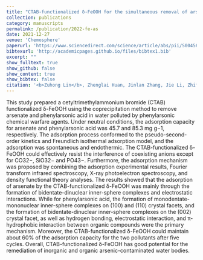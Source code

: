 ```yaml
---
title: "CTAB-functionalized δ-FeOOH for the simultaneous removal of arsenate and phenylarsonic acid in phenylarsenic chemical warfare"
collection: publications
category: manuscripts
permalink: /publication/2022-fe-as
date: 2021-12-27
venue: 'Chemosphere'
paperurl: 'https://www.sciencedirect.com/science/article/abs/pii/S0045653521038479?via%3Dihub'
bibtexurl: 'http://academicpages.github.io/files/bibtex1.bib'
excerpt: ""
show_fulltext: true
show_github: false
show_content: true
show_bibtex: false
citation: '<b>Zuhong Lin</b>, Zhenglai Huan, Jinlan Zhang, Jie Li, Zhifeng Li, Pengfei Guo, Yongbing Zhu, Tingting Zhang. (2022). "CTAB-functionalized δ-FeOOH for the simultaneous removal of arsenate and phenylarsonic acid in phenylarsenic chemical warfare." <i>Chemosphere</i>, <b>292</b>, 133373.'
---
```

This study prepared a cetyltrimethylammonium bromide (CTAB) functionalized δ-FeOOH using the coprecipitation method to remove arsenate and phenylarsonic acid in water polluted by phenylarsonic chemical warfare agents. Under neutral conditions, the adsorption capacity for arsenate and phenylarsonic acid was 45.7 and 85.3 mg g−1, respectively. The adsorption process conformed to the pseudo-second-order kinetics and Freundlich isothermal adsorption model, and the adsorption was spontaneous and endothermic. The CTAB-functionalized δ-FeOOH could effectively resist the interference of coexisting anions except for CO32−, SiO32− and PO43−. Furthermore, the adsorption mechanism was proposed by combining the adsorption experimental results, Fourier transform infrared spectroscopy, X-ray photoelectron spectroscopy, and density functional theory analyses. The results showed that the adsorption of arsenate by the CTAB-functionalized δ-FeOOH was mainly through the formation of bidentate-dinuclear inner-sphere complexes and electrostatic interactions. While for phenylarsonic acid, the formation of monodentate-mononuclear inner-sphere complexes on (100) and (110) crystal facets, and the formation of bidentate-dinuclear inner-sphere complexes on the (002) crystal facet, as well as hydrogen bonding, electrostatic interaction, and π-hydrophobic interaction between organic compounds were the primary mechanism. Moreover, the CTAB-functionalized δ-FeOOH could maintain about 60% of the adsorption capacity for the two pollutants after five cycles. Overall, CTAB-functionalized δ-FeOOH has good potential for the remediation of inorganic and organic arsenic-contaminated water bodies.
